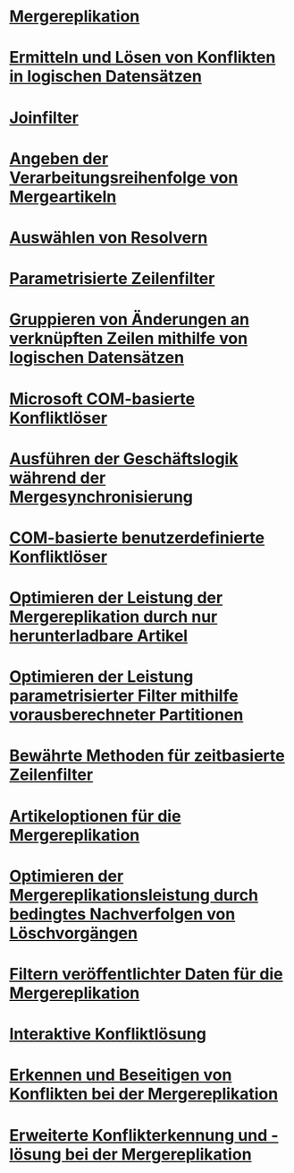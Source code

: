 # [Mergereplikation](merge-replication.md)
# [Ermitteln und Lösen von Konflikten in logischen Datensätzen](detecting-and-resolving-conflicts-in-logical-records.md)
# [Joinfilter](join-filters.md)
# [Angeben der Verarbeitungsreihenfolge von Mergeartikeln](specify-the-processing-order-of-merge-articles.md)
# [Auswählen von Resolvern](choose-a-resolver.md)
# [Parametrisierte Zeilenfilter](parameterized-row-filters.md)
# [Gruppieren von Änderungen an verknüpften Zeilen mithilfe von logischen Datensätzen](group-changes-to-related-rows-with-logical-records.md)
# [Microsoft COM-basierte Konfliktlöser](microsoft-com-based-resolvers.md)
# [Ausführen der Geschäftslogik während der Mergesynchronisierung](execute-business-logic-during-merge-synchronization.md)
# [COM-basierte benutzerdefinierte Konfliktlöser](com-based-custom-resolvers.md)
# [Optimieren der Leistung der Mergereplikation durch nur herunterladbare Artikel](optimize-merge-replication-performance-with-download-only-articles.md)
# [Optimieren der Leistung parametrisierter Filter mithilfe vorausberechneter Partitionen](optimize-parameterized-filter-performance-with-precomputed-partitions.md)
# [Bewährte Methoden für zeitbasierte Zeilenfilter](best-practices-for-time-based-row-filters.md)
# [Artikeloptionen für die Mergereplikation](article-options-for-merge-replication.md)
# [Optimieren der Mergereplikationsleistung durch bedingtes Nachverfolgen von Löschvorgängen](optimize-merge-replication-performance-with-conditional-delete-tracking.md)
# [Filtern veröffentlichter Daten für die Mergereplikation](filter-published-data-for-merge-replication.md)
# [Interaktive Konfliktlösung](interactive-conflict-resolution.md)
# [Erkennen und Beseitigen von Konflikten bei der Mergereplikation](detect-and-resolve-merge-replication-conflicts.md)
# [Erweiterte Konflikterkennung und -lösung bei der Mergereplikation](advanced-merge-replication-conflict-detection-and-resolution.md)

